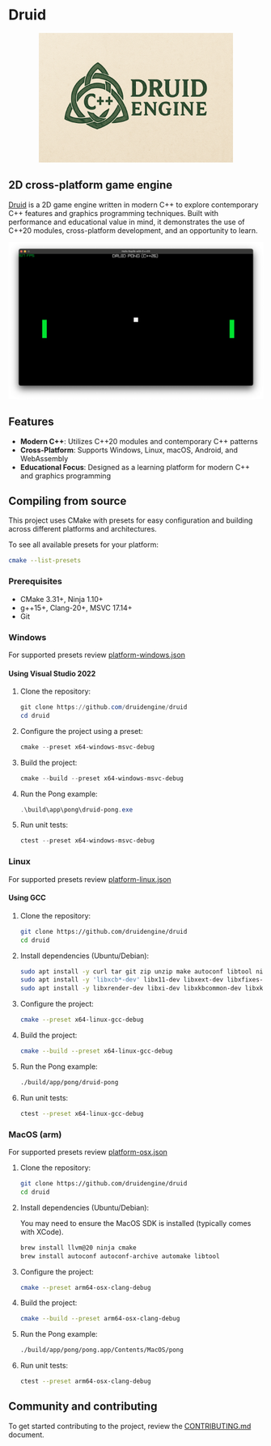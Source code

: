# Druid

<p align="center">
    <img src="logo.png" alt="Druid Engine Logo" width="384" height="256">
</p>

## 2D cross-platform game engine

[Druid](https://druidengine.org) is a 2D game engine written in modern C++ to explore contemporary C++ features and graphics programming techniques. Built with performance and educational value in mind, it demonstrates the use of C++20 modules, cross-platform development, and an opportunity to learn.

![Druid Pong](app/pong/media/pong.png)

## Features

- **Modern C++**: Utilizes C++20 modules and contemporary C++ patterns
- **Cross-Platform**: Supports Windows, Linux, macOS, Android, and WebAssembly
- **Educational Focus**: Designed as a learning platform for modern C++ and graphics programming

## Compiling from source

This project uses CMake with presets for easy configuration and building across different platforms and architectures.

To see all available presets for your platform:
```bash
cmake --list-presets
```

### Prerequisites

- CMake 3.31+, Ninja 1.10+
- g++15+, Clang-20+, MSVC 17.14+
- Git

### Windows

For supported presets review [platform-windows.json](./cmake/preset/platform-windows.json)

#### Using Visual Studio 2022

1. Clone the repository:
   ```powershell
   git clone https://github.com/druidengine/druid
   cd druid
   ```

1. Configure the project using a preset:
   ```powershell
   cmake --preset x64-windows-msvc-debug
   ```

1. Build the project:
   ```powershell
   cmake --build --preset x64-windows-msvc-debug
   ```

1. Run the Pong example:
   ```powershell
   .\build\app\pong\druid-pong.exe
   ```

1. Run unit tests:
   ```powershell
   ctest --preset x64-windows-msvc-debug
   ```

### Linux

For supported presets review [platform-linux.json](./cmake/preset/platform-linux.json)

#### Using GCC

1. Clone the repository:
   ```bash
   git clone https://github.com/druidengine/druid
   cd druid
   ```

1. Install dependencies (Ubuntu/Debian):
   ```bash
   sudo apt install -y curl tar git zip unzip make autoconf libtool ninja-build cmake
   sudo apt install -y 'libxcb*-dev' libx11-dev libxext-dev libxfixes-dev libgl1-mesa-dev libglu1-mesa-dev libegl1-mesa-dev
   sudo apt install -y libxrender-dev libxi-dev libxkbcommon-dev libxkbcommon-x11-dev libxinerama-dev libfontconfig1-dev libfreetype6-dev
   ```

1. Configure the project:
   ```bash
   cmake --preset x64-linux-gcc-debug
   ```

1. Build the project:
   ```bash
   cmake --build --preset x64-linux-gcc-debug
   ```

1. Run the Pong example:
   ```bash
   ./build/app/pong/druid-pong
   ```

1. Run unit tests:
   ```bash
   ctest --preset x64-linux-gcc-debug
   ```

### MacOS (arm)

For supported presets review [platform-osx.json](./cmake/preset/platform-osx.json)

1. Clone the repository:
   ```bash
   git clone https://github.com/druidengine/druid
   cd druid
   ```

1. Install dependencies (Ubuntu/Debian):

   You may need to ensure the MacOS SDK is installed (typically comes with XCode).

   ```bash
   brew install llvm@20 ninja cmake
   brew install autoconf autoconf-archive automake libtool
   ```

1. Configure the project:
   ```bash
   cmake --preset arm64-osx-clang-debug
   ```

1. Build the project:
   ```bash
   cmake --build --preset arm64-osx-clang-debug
   ```

1. Run the Pong example:
   ```bash
   ./build/app/pong/pong.app/Contents/MacOS/pong
   ```

1. Run unit tests:
   ```bash
   ctest --preset arm64-osx-clang-debug
   ```

## Community and contributing

To get started contributing to the project, review the [CONTRIBUTING.md](CONTRIBUTING.md) document.
